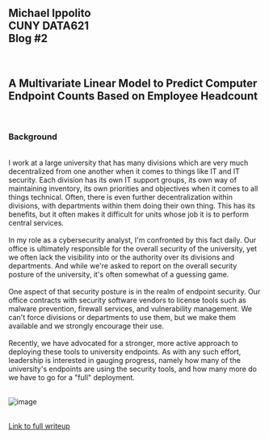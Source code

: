 <h2>Michael Ippolito<br />
CUNY DATA621<br />
Blog #2</h2>
<br />
<h2>A Multivariate Linear Model to Predict Computer Endpoint Counts Based on Employee Headcount</h2>
<br />
<h3>Background</h3>
<br />
I work at a large university that has many divisions which are very much decentralized from one another when it comes to things like IT and IT security. Each division has its own IT support groups, its own way of maintaining inventory, its own priorities and objectives when it comes to all things technical. Often, there is even further decentralization within divisions, with departments within them doing their own thing. This has its benefits, but it often makes it difficult for units whose job it is to perform central services.<br />
<br />
In my role as a cybersecurity analyst, I'm confronted by this fact daily. Our office is ultimately responsible for the overall security of the university, yet we often lack the visibility into or the authority over its divisions and departments. And while we're asked to report on the overall security posture of the university, it's often somewhat of a guessing game.<br />
<br />
One aspect of that security posture is in the realm of endpoint security. Our office contracts with security software vendors to license tools such as malware prevention, firewall services, and vulnerability management. We can't force divisions or departments to use them, but we make them available and we strongly encourage their use.<br />
<br />
Recently, we have advocated for a stronger, more active approach to deploying these tools to university endpoints. As with any such effort, leadership is interested in gauging progress, namely how many of the university's endpoints are using the security tools, and how many more do we have to go for a "full" deployment.<br />
<br />

![image](https://user-images.githubusercontent.com/78266138/214418776-526f5436-ea98-4146-a2e4-df20f9ea417b.png)
<br />
<br />

[Link to full writeup](https://github.com/mmippolito/cuny_data621_blog2/blob/main/blog2.pdf)<br />
